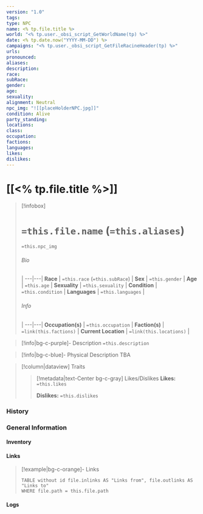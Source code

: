 ```yaml
---
version: "1.0"
tags: 
type: NPC
name: <% tp.file.title %>
world: "<% tp.user._obsi_script_GetWorldName(tp) %>"
date: <% tp.date.now("YYYY-MM-DD") %>
campaigns: "<% tp.user._obsi_script_GetFileRacineHeader(tp) %>"
urls: 
pronounced: 
aliases: 
description: 
race: 
subRace: 
gender: 
age: 
sexuality: 
alignment: Neutral
npc_img: "![[placeHolderNPC.jpg]]"
condition: Alive
party_standing: 
locations: 
class: 
occupation: 
factions: 
languages: 
likes: 
dislikes:
---
```

# [[<% tp.file.title %>]]

> [!infobox]
> # `=this.file.name` (`=this.aliases`)
> `=this.npc_img`
> ###### Bio
>  |
> ---|---|
> **Race** | `=this.race` (`=this.subRace`) |
> **Sex** | `=this.gender` |
> **Age** | `=this.age` |
> **Sexuality** | `=this.sexuality` |
> **Condition** | `=this.condition` |
> **Languages** | `=this.languages` |
> ###### Info
>  |
> ---|---|
> **Occupation(s)** | `=this.occupation` |
> **Faction(s)** | `=link(this.factions)` |
> **Current Location** | `=link(this.locations)` |

> [!info|bg-c-purple]- Description
> `=this.description`

> [!info|bg-c-blue]- Physical Description
> TBA

> [!column|dataview] Traits
>> [!metadata|text-Center bg-c-gray] Likes/Dislikes
>> **Likes:** `=this.likes`
>>
>> **Dislikes:** `=this.dislikes`


### History


### General Information
#### Inventory 

#### Links
>[!example|bg-c-orange]- Links
> ```dataview
> TABLE without id file.inlinks AS "Links from", file.outlinks AS "Links to"
> WHERE file.path = this.file.path
> ```


#### Logs

